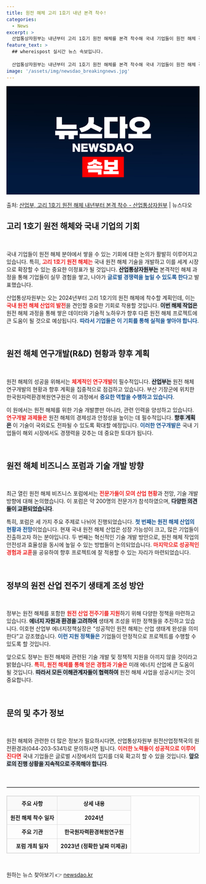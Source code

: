 ```yaml
---
title: 원전 해체 고리 1호기 내년 본격 착수!
categories:
  - News
excerpt: >
  산업통상자원부는 내년부터 고리 1호기 원전 해체를 본격 착수해 국내 기업들이 원전 해체 경험과 실적을 쌓을 …
feature_text: >
  ## whereispost 실시간 뉴스 속보입니다.

  산업통상자원부는 내년부터 고리 1호기 원전 해체를 본격 착수해 국내 기업들이 원전 해체 경험과 실적을 쌓을 …
image: '/assets/img/newsdao_breakingnews.jpg'
---
```


![뉴스다오 속보](/assets/img/newsdao_breakingnews.jpg)

<p>출처: <a href="https://newsdao.kr/2759" rel="dofollow">산업부, 고리 1호기 원전 해체 내년부터 본격 착수 - 산업통상자원부</a> | 뉴스다오</p>

<h2 data-ke-size="size26">고리 1호기 원전 해체와 국내 기업의 기회</h2>

<p data-ke-size="size16">&nbsp;</p>

국내 기업들이 원전 해체 분야에서 쌓을 수 있는 기회에 대한 논의가 활발히 이루어지고 있습니다. 특히, <b><span style="color: #ee2323;">고리 1호기 원전 해체는</span></b> 국내 원전 해체 기술을 개발하고 이를 세계 시장으로 확장할 수 있는 중요한 이정표가 될 것입니다. <b><span style="background-color: #21538527;">산업통상자원부는</span></b> 본격적인 해체 과정을 통해 기업들이 실무 경험을 쌓고, 나아가 <b><span style="color: #1a5490;">글로벌 경쟁력을 높일 수 있도록 한다</span></b>고 발표했습니다.

산업통상자원부는 오는 2024년부터 고리 1호기의 원전 해체에 착수할 계획인데, 이는 <b><span style="color: #ee2323;">국내 원전 해체 산업의 발전</span></b>을 견인할 중요한 기회로 작용할 것입니다. <b><span style="background-color: #21538527;">이번 해체 작업은</span></b> 원전 해체 과정을 통해 쌓은 데이터와 기술적 노하우가 향후 다른 원전 해체 프로젝트에 큰 도움이 될 것으로 예상됩니다. <b><span style="color: #1a5490;">따라서 기업들은 이 기회를 통해 실적을 쌓아야 합니다</span></b>.

<p data-ke-size="size16">&nbsp;</p>

<h2 data-ke-size="size26">원전 해체 연구개발(R&D) 현황과 향후 계획</h2>

<p data-ke-size="size16">&nbsp;</p>

원전 해체의 성공을 위해서는 <b><span style="color: #ee2323;">체계적인 연구개발</span></b>이 필수적입니다. <b><span style="background-color: #21538527;">산업부는</span></b> 원전 해체 연구개발의 현황과 향후 계획을 집중적으로 점검하고 있습니다. 부산 기장군에 위치한 한국원자력환경복원연구원은 이 과정에서 <b><span style="color: #1a5490;">중요한 역할을 수행하고 있습니다</span></b>. 

이 원에서는 원전 해체를 위한 기술 개발뿐만 아니라, 관련 인력을 양성하고 있습니다. <b><span style="color: #ee2323;">연구개발 과제들은</span></b> 원전 해체의 경제성과 안정성을 높이는 데 필수적입니다. <b><span style="background-color: #21538527;">향후 계획은</span></b> 이 기술이 국외로도 전파될 수 있도록 확대할 예정입니다. <b><span style="color: #1a5490;">이러한 연구개발은</span></b> 국내 기업들이 해외 시장에서도 경쟁력을 갖추는 데 중요한 토대가 됩니다.

<p data-ke-size="size16">&nbsp;</p>

<h2 data-ke-size="size26">원전 해체 비즈니스 포럼과 기술 개발 방향</h2>

<p data-ke-size="size16">&nbsp;</p>

최근 열린 원전 해체 비즈니스 포럼에서는 <b><span style="color: #ee2323;">전문가들이 모여 산업 현황</span></b>과 전망, 기술 개발 방향에 대해 논의했습니다. 이 포럼은 약 200명의 전문가가 참석하였으며, <b><span style="background-color: #21538527;">다양한 의견들이 교환되었습니다</span></b>. 

특히, 포럼은 세 가지 주요 주제로 나뉘어 진행되었습니다. <b><span style="color: #1a5490;">첫 번째는 원전 해체 산업의 현황과 전망</span></b>이었습니다. 현재 국내 원전 해체 산업은 성장 가능성이 크고, 많은 기업들이 진출하고자 하는 분야입니다. 두 번째는 혁신적인 기술 개발 방안으로, 원전 해체 작업의 안전성과 효율성을 동시에 높일 수 있는 방법들이 논의되었습니다. <b><span style="color: #ee2323;">마지막으로 성공적인 경험과 교훈</span></b>을 공유하여 향후 프로젝트에 잘 적용할 수 있는 자리가 마련되었습니다.

<p data-ke-size="size16">&nbsp;</p>

<h2 data-ke-size="size26">정부의 원전 산업 전주기 생태계 조성 방안</h2>

<p data-ke-size="size16">&nbsp;</p>

정부는 원전 해체를 포함한 <b><span style="color: #ee2323;">원전 산업 전주기를 지원</span></b>하기 위해 다양한 정책을 마련하고 있습니다. <b><span style="background-color: #21538527;">에너지 자원과 환경을 고려하여</span></b> 생태계 조성을 위한 정책들을 추진하고 있습니다. 이호현 산업부 에너지정책실장은 “성공적인 원전 해체는 산업 생태계 완성을 의미한다”고 강조했습니다. <b><span style="color: #1a5490;">이런 지원 정책들은</span></b> 기업들이 안정적으로 프로젝트를 수행할 수 있도록 할 것입니다.

앞으로도 정부는 원전 해체와 관련된 기술 개발 및 정책적 지원을 아끼지 않을 것이라고 밝혔습니다. <b><span style="color: #ee2323;">특히, 원전 해체를 통해 얻은 경험과 기술은</span></b> 미래 에너지 산업에 큰 도움이 될 것입니다. <b><span style="background-color: #21538527;">따라서 모든 이해관계자들이 협력하여</span></b> 원전 해체 사업을 성공시키는 것이 중요합니다.

<p data-ke-size="size16">&nbsp;</p>

<h2 data-ke-size="size26">문의 및 추가 정보</h2>

<p data-ke-size="size16">&nbsp;</p>

원전 해체와 관련한 더 많은 정보가 필요하시다면, 산업통상자원부 원전산업정책국의 원전환경과(044-203-5341)로 문의하시면 됩니다. <b><span style="color: #ee2323;">이러한 노력들이 성공적으로 이루어진다면</span></b> 국내 기업들은 글로벌 시장에서의 입지를 더욱 확고히 할 수 있을 것입니다. <b><span style="background-color: #21538527;">앞으로의 진행 상황을 지속적으로 주목해야 합니다</span></b>.

<p data-ke-size="size16">&nbsp;</p>

<hr style="margin: 20px 0; border: 1px solid #ccc;"/>

<table style="width: 100%; border: 1px solid #ddd; border-collapse: collapse;">
    <thead>
        <tr style="background-color: #f9f9f9;">
            <th style="text-align: center; border: 1px solid #ddd; padding: 8px;"><b>주요 사항</b></th>
            <th style="text-align: center; border: 1px solid #ddd; padding: 8px;"><b>상세 내용</b></th>
        </tr>
    </thead>
    <tbody>
        <tr>
            <td style="text-align: center; border: 1px solid #ddd; padding: 8px;"><b>원전 해체 착수 일자</b></td>
            <td style="text-align: center; border: 1px solid #ddd; padding: 8px;"><b>2024년</b></td>
        </tr>
        <tr>
            <td style="text-align: center; border: 1px solid #ddd; padding: 8px;"><b>주요 기관</b></td>
            <td style="text-align: center; border: 1px solid #ddd; padding: 8px;"><b>한국원자력환경복원연구원</b></td>
        </tr>
        <tr>
            <td style="text-align: center; border: 1px solid #ddd; padding: 8px;"><b>포럼 개최 일자</b></td>
            <td style="text-align: center; border: 1px solid #ddd; padding: 8px;"><b>2023년 (정확한 날짜 미제공)</b></td>
        </tr>
    </tbody>
</table>

<p data-ke-size="size16">&nbsp;</p> 

원하는 뉴스 찾아보기 👉 <a href="https://newsdao.kr" rel="dofollow">newsdao.kr</a>


